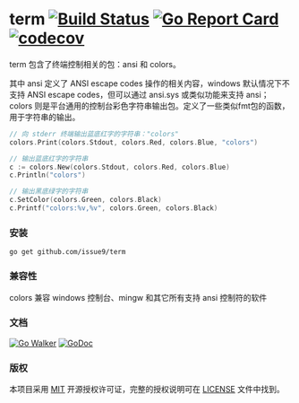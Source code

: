 term
[![Build Status](https://travis-ci.org/issue9/term.svg?branch=master)](https://travis-ci.org/issue9/term)
[![Go Report Card](https://goreportcard.com/badge/github.com/issue9/term)](https://goreportcard.com/report/github.com/issue9/term)
[![codecov](https://codecov.io/gh/issue9/term/branch/master/graph/badge.svg)](https://codecov.io/gh/issue9/term)
======

term 包含了终端控制相关的包：ansi 和 colors。

其中 ansi 定义了 ANSI escape codes 操作的相关内容，windows 默认情况下不支持
ANSI escape codes，但可以通过 ansi.sys 或类似功能来支持 ansi；
colors 则是平台通用的控制台彩色字符串输出包。定义了一些类似fmt包的函数，
用于字符串的输出。

```go
// 向 stderr 终端输出蓝底红字的字符串："colors"
colors.Print(colors.Stdout, colors.Red, colors.Blue, "colors")

// 输出蓝底红字的字符串
c := colors.New(colors.Stdout, colors.Red, colors.Blue)
c.Println("colors")

// 输出黑底绿字的字符串
c.SetColor(colors.Green, colors.Black)
c.Printf("colors:%v,%v", colors.Green, colors.Black)
```



### 安装

```shell
go get github.com/issue9/term
```



### 兼容性

colors 兼容 windows 控制台、mingw 和其它所有支持 ansi 控制符的软件



### 文档

[![Go Walker](https://gowalker.org/api/v1/badge)](https://gowalker.org/github.com/issue9/term)
[![GoDoc](https://godoc.org/github.com/issue9/term?status.svg)](https://godoc.org/github.com/issue9/term)



### 版权

本项目采用 [MIT](https://opensource.org/licenses/MIT) 开源授权许可证，完整的授权说明可在 [LICENSE](LICENSE) 文件中找到。
